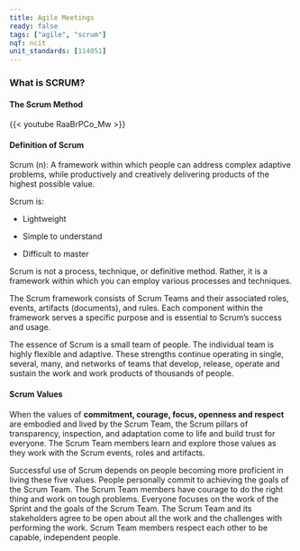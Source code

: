 ```yaml
---
title: Agile Meetings
ready: false
tags: ["agile", "scrum"]
nqf: ncit
unit_standards: [114051]
---
```


### What is SCRUM?

#### The Scrum Method

{{< youtube RaaBrPCo_Mw >}}

#### Definition of Scrum

Scrum (n): A framework within which people can address complex adaptive problems, while productively and creatively delivering products of the highest possible value.

Scrum is:

 - Lightweight

 - Simple to understand

 - Difficult to master

Scrum is not a process, technique, or definitive method. Rather, it is a framework within which you can employ various processes and techniques.

The Scrum framework consists of Scrum Teams and their associated roles, events, artifacts (documents), and rules. Each component within the framework serves a specific purpose and is essential to Scrum’s success and usage.

The essence of Scrum is a small team of people. The individual team is highly flexible and adaptive. These strengths continue operating in single, several, many, and networks of teams that develop, release, operate and sustain the work and work products of thousands of people.

#### Scrum Values

When the values of **commitment, courage, focus, openness and respect** are embodied and lived by the Scrum Team, the Scrum pillars of transparency, inspection, and adaptation come to life and build trust for everyone. The Scrum Team members learn and explore those values as they work with the Scrum events, roles and artifacts.

Successful use of Scrum depends on people becoming more proficient in living these five values. People personally commit to achieving the goals of the Scrum Team. The Scrum Team members have courage to do the right thing and work on tough problems. Everyone focuses on the work of the Sprint and the goals of the Scrum Team. The Scrum Team and its stakeholders agree to be open about all the work and the challenges with performing the work. Scrum Team members respect each other to be capable, independent people.